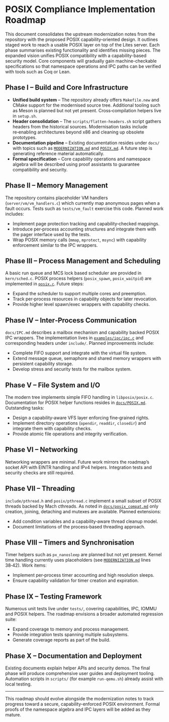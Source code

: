 # POSIX Compliance Implementation Roadmap

This document consolidates the upstream modernization notes from the
repository with the proposed POSIX capability‑oriented design.  It
outlines staged work to reach a usable POSIX layer on top of the Lites
server.  Each phase summarises existing functionality and identifies
missing pieces.
The expanded vision unifies POSIX compatibility with a capability-based security model.  Core components will gradually gain machine-checkable specifications so that namespace operations and IPC paths can be verified with tools such as Coq or Lean.


## Phase I – Build and Core Infrastructure

* **Unified build system** – The repository already offers
  `Makefile.new` and CMake support for the modernised source tree.
  Additional tooling such as Meson is planned but not yet present.
  Cross‑compilation helpers live in `setup.sh`.
* **Header consolidation** – The `scripts/flatten-headers.sh` script gathers headers from the historical sources.
  Modernisation tasks include re‑enabling architectures beyond x86 and cleaning up obsolete prototypes.
* **Documentation pipeline** – Existing documentation resides under
  `docs/` with topics such as [`MODERNIZATION.md`](MODERNIZATION.md)
  and [`POSIX.md`](POSIX.md).
  A future step is generating reference material automatically.
* **Formal specification** – Core capability operations and namespace algebra will be described using proof assistants to guarantee compatibility and security.

## Phase II – Memory Management

The repository contains placeholder VM handlers
(`server/vm/vm_handlers.c`) which currently map anonymous pages when a
fault occurs.  Tests such as `tests/vm_fault` exercise this code.
Planned work includes:

* Implement page protection tracking and capability‑checked mappings.
* Introduce per‑process accounting structures and integrate them with
the pager interface used by the tests.
* Wrap POSIX memory calls (`mmap`, `mprotect`, `msync`) with capability
  enforcement similar to the IPC wrappers.

## Phase III – Process Management and Scheduling

A basic run queue and MCS lock based scheduler are provided in
`kern/sched.c`.  POSIX process helpers (`posix_spawn`, `posix_waitpid`)
are implemented in [`posix.c`](../posix.c).
Future steps:

* Expand the scheduler to support multiple cores and preemption.
* Track per‑process resources in capability objects for later revocation.
* Provide higher level spawn/exec wrappers with capability checks.

## Phase IV – Inter‑Process Communication

`docs/IPC.md` describes a mailbox mechanism and capability backed POSIX
IPC wrappers.  The implementation lives in [`examples/ipc/ipc.c`](../examples/ipc/ipc.c) and
corresponding headers under `include/`.
Planned improvements include:

* Complete FIFO support and integrate with the virtual file system.
* Extend message queue, semaphore and shared memory wrappers with
  persistent capability storage.
* Develop stress and security tests for the mailbox system.

## Phase V – File System and I/O

The modern tree implements simple FIFO handling in
`libposix/posix.c`.  Documentation for POSIX helper functions resides in
[`docs/POSIX.md`](POSIX.md).
Outstanding tasks:

* Design a capability‑aware VFS layer enforcing fine‑grained rights.
* Implement directory operations (`opendir`, `readdir`, `closedir`) and
  integrate them with capability checks.
* Provide atomic file operations and integrity verification.

## Phase VI – Networking

Networking wrappers are minimal.  Future work mirrors the roadmap’s
socket API with EINTR handling and IPv4 helpers.  Integration tests and
security checks are still required.

## Phase VII – Threading

`include/pthread.h` and `posix/pthread.c` implement a small subset of
POSIX threads backed by Mach cthreads.  As noted in
[`docs/posix_compat.md`](posix_compat.md) only creation, joining,
detaching and mutexes are available.
Planned extensions:

* Add condition variables and a capability‑aware thread cleanup model.
* Document limitations of the process‑based threading approach.

## Phase VIII – Timers and Synchronisation

Timer helpers such as `px_nanosleep` are planned but not yet present.
Kernel time handling currently uses placeholders (see
[`MODERNIZATION.md`](MODERNIZATION.md) lines 38‑42).  Work items:

* Implement per‑process timer accounting and high resolution sleeps.
* Ensure capability validation for timer creation and expiration.

## Phase IX – Testing Framework

Numerous unit tests live under `tests/`, covering capabilities,
IPC, IOMMU and POSIX helpers.  The roadmap envisions a broader automated
regression suite:

* Expand coverage to memory and process management.
* Provide integration tests spanning multiple subsystems.
* Generate coverage reports as part of the build.

## Phase X – Documentation and Deployment

Existing documents explain helper APIs and security demos.  The final
phase will produce comprehensive user guides and deployment tooling.
Automation scripts in `scripts/` (for example `run-qemu.sh`) already
assist with local testing.

---

This roadmap should evolve alongside the modernization notes to track
progress toward a secure, capability-enforced POSIX environment.  Formal proofs of the namespace algebra and IPC layers will be added as they mature.
